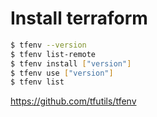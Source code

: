 # Install terraform

<!-- check current version and use another version -->

```sh
$ tfenv --version
$ tfenv list-remote
$ tfenv install ["version"]
$ tfenv use ["version"]
$ tfenv list
```

https://github.com/tfutils/tfenv
